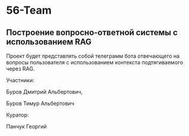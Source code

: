 # 56-Team


## Построение вопросно-ответной системы с использованием RAG
Проект будет представлять собой телеграмм бота отвечающего на вопросы пользователя с использованием контекста подтягиваемого через RAG.

Участники:

Буров Дмитрий Альбертович,

Буров Тимур Альбертович

Куратор:

Панчук Георгий 
